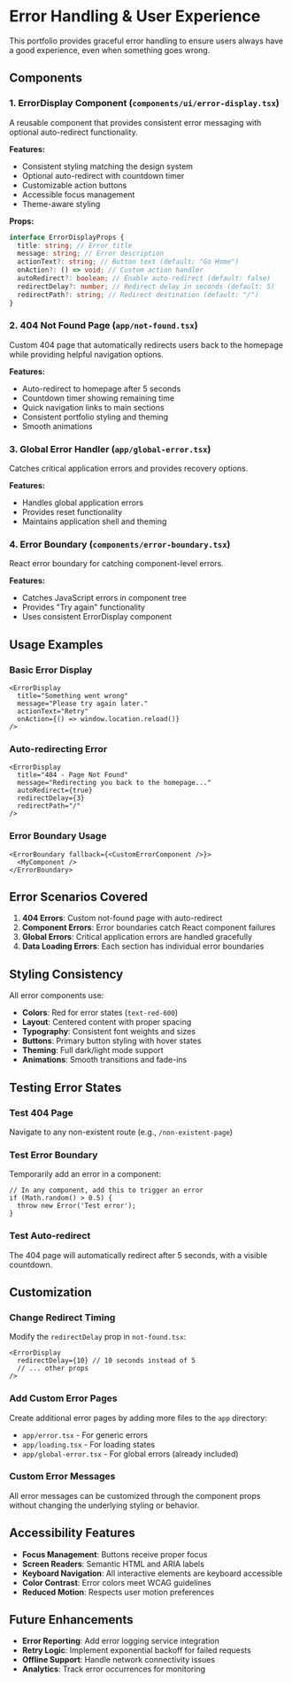 # Error Handling & User Experience

This portfolio provides graceful error handling to ensure users always have a good experience, even when something goes wrong.

## Components

### 1. **ErrorDisplay Component** (`components/ui/error-display.tsx`)

A reusable component that provides consistent error messaging with optional auto-redirect functionality.

**Features:**

- Consistent styling matching the design system
- Optional auto-redirect with countdown timer
- Customizable action buttons
- Accessible focus management
- Theme-aware styling

**Props:**

```typescript
interface ErrorDisplayProps {
  title: string; // Error title
  message: string; // Error description
  actionText?: string; // Button text (default: "Go Home")
  onAction?: () => void; // Custom action handler
  autoRedirect?: boolean; // Enable auto-redirect (default: false)
  redirectDelay?: number; // Redirect delay in seconds (default: 5)
  redirectPath?: string; // Redirect destination (default: "/")
}
```

### 2. **404 Not Found Page** (`app/not-found.tsx`)

Custom 404 page that automatically redirects users back to the homepage while providing helpful navigation options.

**Features:**

- Auto-redirect to homepage after 5 seconds
- Countdown timer showing remaining time
- Quick navigation links to main sections
- Consistent portfolio styling and theming
- Smooth animations

### 3. **Global Error Handler** (`app/global-error.tsx`)

Catches critical application errors and provides recovery options.

**Features:**

- Handles global application errors
- Provides reset functionality
- Maintains application shell and theming

### 4. **Error Boundary** (`components/error-boundary.tsx`)

React error boundary for catching component-level errors.

**Features:**

- Catches JavaScript errors in component tree
- Provides "Try again" functionality
- Uses consistent ErrorDisplay component

## Usage Examples

### Basic Error Display

```tsx
<ErrorDisplay
  title="Something went wrong"
  message="Please try again later."
  actionText="Retry"
  onAction={() => window.location.reload()}
/>
```

### Auto-redirecting Error

```tsx
<ErrorDisplay
  title="404 - Page Not Found"
  message="Redirecting you back to the homepage..."
  autoRedirect={true}
  redirectDelay={3}
  redirectPath="/"
/>
```

### Error Boundary Usage

```tsx
<ErrorBoundary fallback={<CustomErrorComponent />}>
  <MyComponent />
</ErrorBoundary>
```

## Error Scenarios Covered

1. **404 Errors**: Custom not-found page with auto-redirect
2. **Component Errors**: Error boundaries catch React component failures
3. **Global Errors**: Critical application errors are handled gracefully
4. **Data Loading Errors**: Each section has individual error boundaries

## Styling Consistency

All error components use:

- **Colors**: Red for error states (`text-red-600`)
- **Layout**: Centered content with proper spacing
- **Typography**: Consistent font weights and sizes
- **Buttons**: Primary button styling with hover states
- **Theming**: Full dark/light mode support
- **Animations**: Smooth transitions and fade-ins

## Testing Error States

### Test 404 Page

Navigate to any non-existent route (e.g., `/non-existent-page`)

### Test Error Boundary

Temporarily add an error in a component:

```tsx
// In any component, add this to trigger an error
if (Math.random() > 0.5) {
  throw new Error('Test error');
}
```

### Test Auto-redirect

The 404 page will automatically redirect after 5 seconds, with a visible countdown.

## Customization

### Change Redirect Timing

Modify the `redirectDelay` prop in `not-found.tsx`:

```tsx
<ErrorDisplay
  redirectDelay={10} // 10 seconds instead of 5
  // ... other props
/>
```

### Add Custom Error Pages

Create additional error pages by adding more files to the `app` directory:

- `app/error.tsx` - For generic errors
- `app/loading.tsx` - For loading states
- `app/global-error.tsx` - For global errors (already included)

### Custom Error Messages

All error messages can be customized through the component props without changing the underlying styling or behavior.

## Accessibility Features

- **Focus Management**: Buttons receive proper focus
- **Screen Readers**: Semantic HTML and ARIA labels
- **Keyboard Navigation**: All interactive elements are keyboard accessible
- **Color Contrast**: Error colors meet WCAG guidelines
- **Reduced Motion**: Respects user motion preferences

## Future Enhancements

- **Error Reporting**: Add error logging service integration
- **Retry Logic**: Implement exponential backoff for failed requests
- **Offline Support**: Handle network connectivity issues
- **Analytics**: Track error occurrences for monitoring
